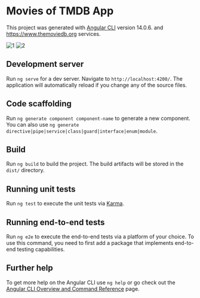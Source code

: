 # Movies of TMDB App

This project was generated with [Angular CLI](https://github.com/angular/angular-cli) version 14.0.6. and https://www.themoviedb.org services.

![1](https://user-images.githubusercontent.com/55924924/194769341-5a790f54-bf2b-4669-83bf-57376a2e2a10.gif)
![2](https://user-images.githubusercontent.com/55924924/194846654-f05b7cb1-0dcb-4c0c-abd9-78d282e24555.gif)

## Development server

Run `ng serve` for a dev server. Navigate to `http://localhost:4200/`. The application will automatically reload if you change any of the source files.

## Code scaffolding

Run `ng generate component component-name` to generate a new component. You can also use `ng generate directive|pipe|service|class|guard|interface|enum|module`.

## Build

Run `ng build` to build the project. The build artifacts will be stored in the `dist/` directory.

## Running unit tests

Run `ng test` to execute the unit tests via [Karma](https://karma-runner.github.io).

## Running end-to-end tests

Run `ng e2e` to execute the end-to-end tests via a platform of your choice. To use this command, you need to first add a package that implements end-to-end testing capabilities.

## Further help

To get more help on the Angular CLI use `ng help` or go check out the [Angular CLI Overview and Command Reference](https://angular.io/cli) page.
